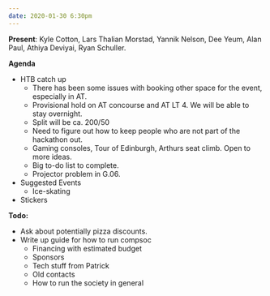 ```yaml
---
date: 2020-01-30 6:30pm
---
```


**Present**:
Kyle Cotton, Lars Thalian Morstad, Yannik Nelson, Dee Yeum, Alan Paul, Athiya Deviyai, Ryan Schuller.

**Agenda**

- HTB catch up
  - There has been some issues with booking other space for the event, especially in AT.
  - Provisional hold on AT concourse and AT LT 4. We will be able to stay overnight.
  - Split will be ca. 200/50
  - Need to figure out how to keep people who are not part of the hackathon out.
  - Gaming consoles, Tour of Edinburgh, Arthurs seat climb. Open to more ideas.
  - Big to-do list to complete.
  - Projector problem in G.06.
- Suggested Events
  - Ice-skating
- Stickers

**Todo:**

- Ask about potentially pizza discounts.
- Write up guide for how to run compsoc
  - Financing with estimated budget
  - Sponsors
  - Tech stuff from Patrick
  - Old contacts
  - How to run the society in general
